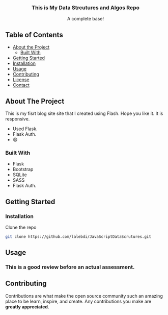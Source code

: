 
<p align="center">
  
    
 

  <h3 align="center">This is My Data Strcutures and Algos Repo</h3>

  <p align="center">
    A complete base!
    <br />
    
  </p>
</p>



<!-- TABLE OF CONTENTS -->
## Table of Contents

* [About the Project](#about-the-project)
  * [Built With](#built-with)
* [Getting Started](#getting-started)
* [Installation](#installation)
* [Usage](#usage)
* [Contributing](#contributing)
* [License](#license)
* [Contact](#contact)



<!-- ABOUT THE PROJECT -->
## About The Project


This is my fisrt blog site site that I created using Flash. Hope you like it. It is responsive.



* Used Flask.
*  Flask Auth.
*  :smile:



### Built With

* Flask
* Bootstrap
* SQLite
* SASS
* Flask Auth.



<!-- GETTING STARTED -->
## Getting Started


### Installation


Clone the repo
```sh
git clone https://github.com/lalebdi/JavaScriptDataScrutures.git
```



<!-- USAGE EXAMPLES -->
## Usage
### This is a good review before an actual assessment.



<!-- CONTRIBUTING -->
## Contributing

Contributions are what make the open source community such an amazing place to be learn, inspire, and create. Any contributions you make are **greatly appreciated**.





